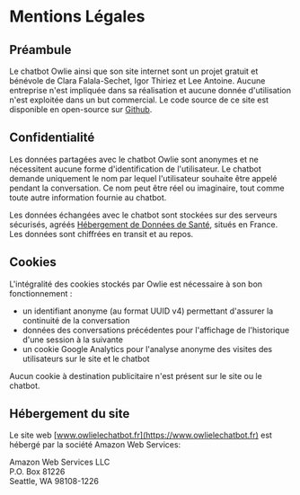 # Mentions Légales

## Préambule

Le chatbot Owlie ainsi que son site internet sont un projet gratuit et bénévole de Clara Falala-Sechet, Igor Thiriez et Lee Antoine. Aucune entreprise n'est impliquée dans sa réalisation et aucune donnée d'utilisation n'est exploitée dans un but commercial. Le code source de ce site est disponible en open-source sur [Github](https://github.com/owlie-le-chatbot).

## Confidentialité

Les données partagées avec le chatbot Owlie sont anonymes et ne nécessitent aucune forme d'identification de l'utilisateur. Le chatbot demande uniquement le nom par lequel l'utilisateur souhaite être appelé pendant la conversation. Ce nom peut être réel ou imaginaire, tout comme toute autre information fournie au chatbot.

Les données échangées avec le chatbot sont stockées sur des serveurs sécurisés, agréés [Hébergement de Données de Santé](https://esante.gouv.fr/labels-certifications/hebergement-des-donnees-de-sante), situés en France. Les données sont chiffrées en transit et au repos.

## Cookies

L'intégralité des cookies stockés par Owlie est nécessaire à son bon fonctionnement&nbsp;:
- un identifiant anonyme (au format UUID v4) permettant d'assurer la continuité de la conversation
- données des conversations précédentes pour l'affichage de l'historique d'une session à la suivante
- un cookie Google Analytics pour l'analyse anonyme des visites des utilisateurs sur le site et le chatbot

Aucun cookie à destination publicitaire n'est présent sur le site ou le chatbot.

## Hébergement du site

Le site web [www.owlielechatbot.fr](https://www.owlielechatbot.fr) est hébergé par la société Amazon Web Services:

Amazon Web Services LLC  
P.O. Box 81226  
Seattle, WA 98108-1226
